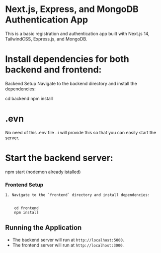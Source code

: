 # Next.js, Express, and MongoDB Authentication App

This is a basic registration and authentication app built with Next.js 14, TailwindCSS, Express.js, and MongoDB.

# Install dependencies for both backend and frontend:

Backend Setup
Navigate to the backend directory and install the dependencies:

cd backend
npm install

# .evn

No need of this .env file . i will provide this so that you can easily start the server.

# Start the backend server:

npm start (nodemon already istalled)

### Frontend Setup

    1. Navigate to the `frontend` directory and install dependencies:


        cd frontend
        npm install


## Running the Application

- The backend server will run at `http://localhost:5000`.
- The frontend server will run at `http://localhost:3000`.